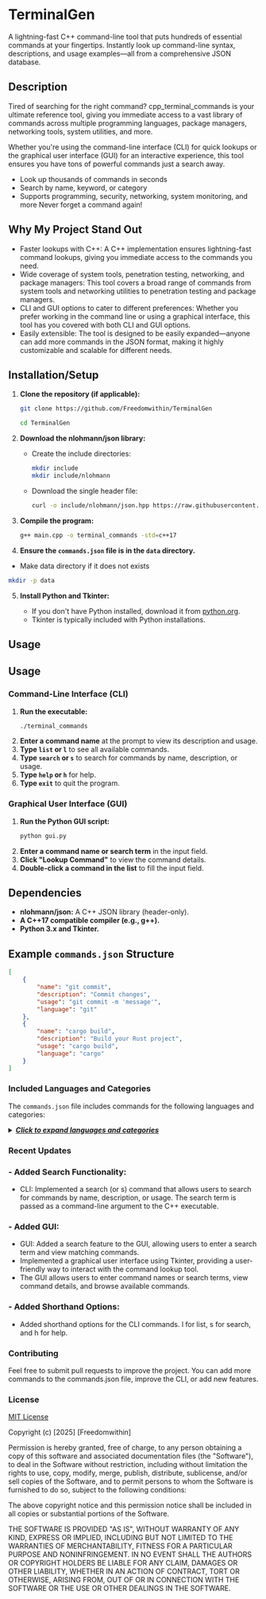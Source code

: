 # TerminalGen

A lightning-fast C++ command-line tool that puts hundreds of essential commands at your fingertips. Instantly look up command-line syntax, descriptions, and usage examples—all from a comprehensive JSON database.

## Description

Tired of searching for the right command? cpp_terminal_commands is your ultimate reference tool, giving you immediate access to a vast library of commands across multiple programming languages, package managers, networking tools, system utilities, and more.

Whether you're using the command-line interface (CLI) for quick lookups or the graphical user interface (GUI) for an interactive experience, this tool ensures you have tons of powerful commands just a search away.

- Look up thousands of commands in seconds
- Search by name, keyword, or category
- Supports programming, security, networking, system monitoring, and more
Never forget a command again!

## Why My Project Stand Out

- Faster lookups with C++: A C++ implementation ensures lightning-fast command lookups, giving you immediate access to the commands you need.
- Wide coverage of system tools, penetration testing, networking, and package managers: This tool covers a broad range of commands from system tools and networking utilities to penetration testing and package managers.
- CLI and GUI options to cater to different preferences: Whether you prefer working in the command line or using a graphical interface, this tool has you covered with both CLI and GUI options.
- Easily extensible: The tool is designed to be easily expanded—anyone can add more commands in the JSON format, making it highly customizable and scalable for different needs.

## Installation/Setup

1.  **Clone the repository (if applicable):**

    ```bash
    git clone https://github.com/Freedomwithin/TerminalGen

    cd TerminalGen
    ```

2.  **Download the nlohmann/json library:**

    * Create the include directories:

        ```bash
        mkdir include
        mkdir include/nlohmann
        ```

    * Download the single header file:

        ```bash
        curl -o include/nlohmann/json.hpp https://raw.githubusercontent.com/nlohmann/json/develop/single_include/nlohmann/json.hpp
        ```

3.  **Compile the program:**

    ```bash
    g++ main.cpp -o terminal_commands -std=c++17
    ```

4.  **Ensure the `commands.json` file is in the `data` directory.**

- Make data directory if it does not exists 
```bash
mkdir -p data
```

5.  **Install Python and Tkinter:**

    * If you don't have Python installed, download it from [python.org](https://www.python.org/).
    * Tkinter is typically included with Python installations.

## Usage

## Usage

### Command-Line Interface (CLI)

1. **Run the executable:**
    ```bash
    ./terminal_commands
    ```
2. **Enter a command name** at the prompt to view its description and usage.
3. **Type `list` or `l`** to see all available commands.
4. **Type `search` or `s`** to search for commands by name, description, or usage.
5. **Type `help` or `h`** for help.
6. **Type `exit`** to quit the program.

### Graphical User Interface (GUI)

1. **Run the Python GUI script:**
    ```bash
    python gui.py
    ```
2. **Enter a command name or search term** in the input field.
3. **Click "Lookup Command"** to view the command details.
4. **Double-click a command in the list** to fill the input field.

## Dependencies

* **nlohmann/json:** A C++ JSON library (header-only).
* **A C++17 compatible compiler (e.g., g++).**
* **Python 3.x and Tkinter.**

## Example `commands.json` Structure

```json
[
    {
        "name": "git commit",
        "description": "Commit changes",
        "usage": "git commit -m 'message'",
        "language": "git"
    },
    {
        "name": "cargo build",
        "description": "Build your Rust project",
        "usage": "cargo build",
        "language": "cargo"
    }
]
```

### Included Languages and Categories
The `commands.json` file includes commands for the following languages and categories:

<details>
  <summary><u><strong><em>Click to expand languages and categories</em></strong></u></summary

  #### Programming Languages:
  - Bash/Shell, C/C++, C#, Dart, Go, Java, JavaScript (Node.js), Lua, Perl, PHP, Python, Ruby, Rust, Swift

  #### Version Control:
  - Git

  #### Package Managers:
  - apt (Debian/Ubuntu), brew (macOS), cargo (Rust), composer (PHP), dnf (Fedora/CentOS), gem (Ruby), npm (JavaScript), pip (Python), yarn (JavaScript), zypper (openSUSE)

  #### Build Tools:
  - cmake, dotnet, g++ (C++), gradle (Java), javac (Java), make, mvn (Java), rustc (Rust)

  #### Databases:
  - SQL

  #### Text Editors:
  - Nano, Vim

  #### Terminal Multiplexers:
  - abduco, byobu, dtach, dvtm, ratpoison, screen, tmux

  #### Terminal Emulators:
  - alacritty, cool-retro-term, eterm, gnome-terminal, guake, kitty, konsole, lxterminal, mate-terminal, roxterm, rxvt, sakura, st, terminology, tilda, tilix, urxvt, xfce4-terminal, xterm, yakuake

  #### Networking Tools:
  - autossh, curl, curlftpfs, dig, fuseiso, httpie, ifconfig, ip, mosh, nc, ncat, netcat, netstat, ping, route, scp, ssh, sshfs, sshuttle, ss, socat, telnet, traceroute, wget

  #### System Monitoring:
  - df, df -h, free, free -m, htop, iostat, lsof, ps, sar, top, uptime, vmstat

  #### Text Processing:
  - awk, cat, cp, cut, diff, find, grep, head, jq, less, mv, paste, rm, rmdir, sed, sort, tail, tee, touch, tr, uniq, wc

  #### Cloud CLIs:
  - aws (AWS CLI), az (Azure CLI), gcloud (Google Cloud CLI)

  #### Containerization:
  - Docker

  #### Orchestration:
  - Kubernetes

  #### DevOps Tools:
  - ansible-playbook (Ansible), terraform (Terraform), vagrant (Vagrant)

  #### CI/CD:
  - circleci, gitlab-ci, jenkins, travis-ci

  #### Monitoring and Logging:
  - elk (Elasticsearch, Logstash, Kibana), grafana, prometheus, splunk

  #### Security and Compliance:
  - aide, aircrack-ng, arachni, armitage, arpspoof, auditd, beef, bettercap, bloodhound, burpsuite, chkrootkit, clamav, cobaltstrike, commix, crackmapexec, dirb, driftnet, dnschef, dnsenum, dnsrecon, dnsspoof...

</details>


### Recent Updates

### - Added Search Functionality:
- CLI: Implemented a search (or s) command that allows users to search for commands by name, description, or usage. The search term is passed as a command-line argument to the C++ executable.
### - Added GUI:
- GUI: Added a search feature to the GUI, allowing users to enter a search term and view matching commands.
- Implemented a graphical user interface using Tkinter, providing a user-friendly way to interact with the command lookup tool.
- The GUI allows users to enter command names or search terms, view command details, and browse available commands.
### - Added Shorthand Options:
- Added shorthand options for the CLI commands. l for list, s for search, and h for help.


### Contributing
Feel free to submit pull requests to improve the project. You can add more commands to the commands.json file, improve the CLI, or add new features.

### License

[MIT License](https://opensource.org/licenses/MIT)

Copyright (c) [2025] [Freedomwithin]

Permission is hereby granted, free of charge, to any person obtaining a copy
of this software and associated documentation files (the "Software"), to deal
in the Software without restriction, including without limitation the rights
to use, copy, modify, merge, publish, distribute, sublicense, and/or sell
copies of the Software, and to permit persons to whom the Software is
furnished to do so, subject to the following conditions:

The above copyright notice and this permission notice shall be included in all
copies or substantial portions of the Software.

THE SOFTWARE IS PROVIDED "AS IS", WITHOUT WARRANTY OF ANY KIND, EXPRESS OR
IMPLIED, INCLUDING BUT NOT LIMITED TO THE WARRANTIES OF MERCHANTABILITY,
FITNESS FOR A PARTICULAR PURPOSE AND NONINFRINGEMENT. IN NO EVENT SHALL THE
AUTHORS OR COPYRIGHT HOLDERS BE LIABLE FOR ANY CLAIM, DAMAGES OR OTHER
LIABILITY, WHETHER IN AN ACTION OF CONTRACT, TORT OR OTHERWISE, ARISING FROM,
OUT OF OR IN CONNECTION WITH THE SOFTWARE OR THE USE OR OTHER DEALINGS IN THE
SOFTWARE.